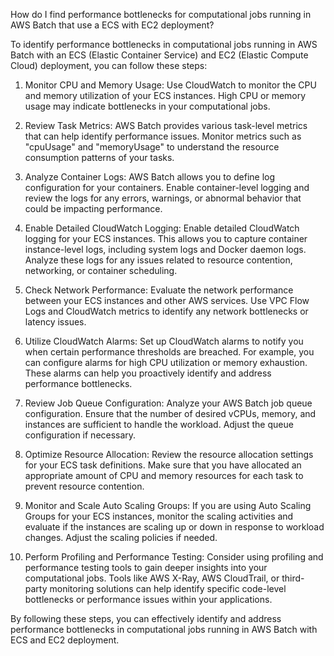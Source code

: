 How do I find performance bottlenecks for computational jobs running in AWS Batch that use a ECS with EC2 deployment?

To identify performance bottlenecks in computational jobs running in AWS Batch with an ECS (Elastic Container Service) and EC2 (Elastic Compute Cloud) deployment, you can follow these steps:

1. Monitor CPU and Memory Usage: Use CloudWatch to monitor the CPU and memory utilization of your ECS instances. High CPU or memory usage may indicate bottlenecks in your computational jobs.

2. Review Task Metrics: AWS Batch provides various task-level metrics that can help identify performance issues. Monitor metrics such as "cpuUsage" and "memoryUsage" to understand the resource consumption patterns of your tasks.

3. Analyze Container Logs: AWS Batch allows you to define log configuration for your containers. Enable container-level logging and review the logs for any errors, warnings, or abnormal behavior that could be impacting performance.

4. Enable Detailed CloudWatch Logging: Enable detailed CloudWatch logging for your ECS instances. This allows you to capture container instance-level logs, including system logs and Docker daemon logs. Analyze these logs for any issues related to resource contention, networking, or container scheduling.

5. Check Network Performance: Evaluate the network performance between your ECS instances and other AWS services. Use VPC Flow Logs and CloudWatch metrics to identify any network bottlenecks or latency issues.

6. Utilize CloudWatch Alarms: Set up CloudWatch alarms to notify you when certain performance thresholds are breached. For example, you can configure alarms for high CPU utilization or memory exhaustion. These alarms can help you proactively identify and address performance bottlenecks.

7. Review Job Queue Configuration: Analyze your AWS Batch job queue configuration. Ensure that the number of desired vCPUs, memory, and instances are sufficient to handle the workload. Adjust the queue configuration if necessary.

8. Optimize Resource Allocation: Review the resource allocation settings for your ECS task definitions. Make sure that you have allocated an appropriate amount of CPU and memory resources for each task to prevent resource contention.

9. Monitor and Scale Auto Scaling Groups: If you are using Auto Scaling Groups for your ECS instances, monitor the scaling activities and evaluate if the instances are scaling up or down in response to workload changes. Adjust the scaling policies if needed.

10. Perform Profiling and Performance Testing: Consider using profiling and performance testing tools to gain deeper insights into your computational jobs. Tools like AWS X-Ray, AWS CloudTrail, or third-party monitoring solutions can help identify specific code-level bottlenecks or performance issues within your applications.

By following these steps, you can effectively identify and address performance bottlenecks in computational jobs running in AWS Batch with ECS and EC2 deployment.
